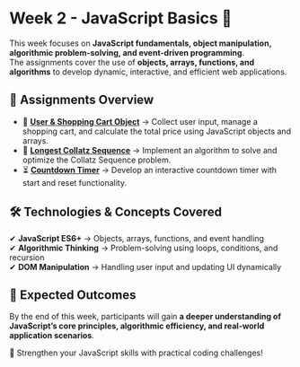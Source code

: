 # Week 2 - JavaScript Basics 🔢

This week focuses on **JavaScript fundamentals, object manipulation, algorithmic problem-solving, and event-driven programming**.  
The assignments cover the use of **objects, arrays, functions, and algorithms** to develop dynamic, interactive, and efficient web applications.

## 📌 Assignments Overview

- 🛒 **[User & Shopping Cart Object](../week-2/homework-1-user-shopping-cart/)** → Collect user input, manage a shopping cart, and calculate the total price using JavaScript objects and arrays.
- 🔢 **[Longest Collatz Sequence](../week-2/homework-2-longest-collatz-sequence/)** → Implement an algorithm to solve and optimize the Collatz Sequence problem.
- ⏳ **[Countdown Timer](../week-2/homework-3-countdown-timer/)** → Develop an interactive countdown timer with start and reset functionality.

## 🛠 Technologies & Concepts Covered

✔ **JavaScript ES6+** → Objects, arrays, functions, and event handling  
✔ **Algorithmic Thinking** → Problem-solving using loops, conditions, and recursion  
✔ **DOM Manipulation** → Handling user input and updating UI dynamically

## 🎯 Expected Outcomes

By the end of this week, participants will gain **a deeper understanding of JavaScript’s core principles, algorithmic efficiency, and real-world application scenarios**.

🚀 Strengthen your JavaScript skills with practical coding challenges!
